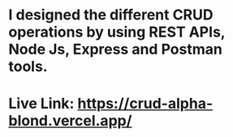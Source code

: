 I designed the different CRUD operations by using REST APIs, Node Js, Express and Postman tools.
======================================
Live Link:
https://crud-alpha-blond.vercel.app/
======================================